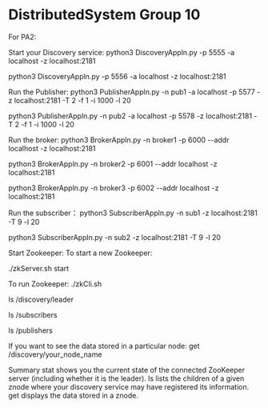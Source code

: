# DistributedSystem Group 10

For PA2:

Start your Discovery service:
python3 DiscoveryAppln.py -p 5555 -a localhost -z localhost:2181

python3 DiscoveryAppln.py -p 5556 -a localhost -z localhost:2181


Run the Publisher:
python3 PublisherAppln.py -n pub1 -a localhost -p 5577 -z localhost:2181 -T 2 -f 1 -i 1000 -l 20

python3 PublisherAppln.py -n pub2 -a localhost -p 5578 -z localhost:2181 -T 2 -f 1 -i 1000 -l 20


Run the broker:
python3 BrokerAppln.py -n broker1 -p 6000 --addr localhost -z localhost:2181

python3 BrokerAppln.py -n broker2 -p 6001 --addr localhost -z localhost:2181

python3 BrokerAppln.py -n broker3 -p 6002 --addr localhost -z localhost:2181


Run the subscriber：
python3 SubscriberAppln.py -n sub1 -z localhost:2181 -T 9 -l 20

python3 SubscriberAppln.py -n sub2 -z localhost:2181 -T 9 -l 20


Start Zookeeper:
To start a new Zookeeper:

./zkServer.sh start

To run Zookeeper:
./zkCli.sh

ls /discovery/leader

ls /subscribers

ls /publishers

If you want to see the data stored in a particular node:
get /discovery/your_node_name

Summary
stat shows you the current state of the connected ZooKeeper server (including whether it is the leader).
ls <path> lists the children of a given znode where your discovery service may have registered its information.
get <path> displays the data stored in a znode.
